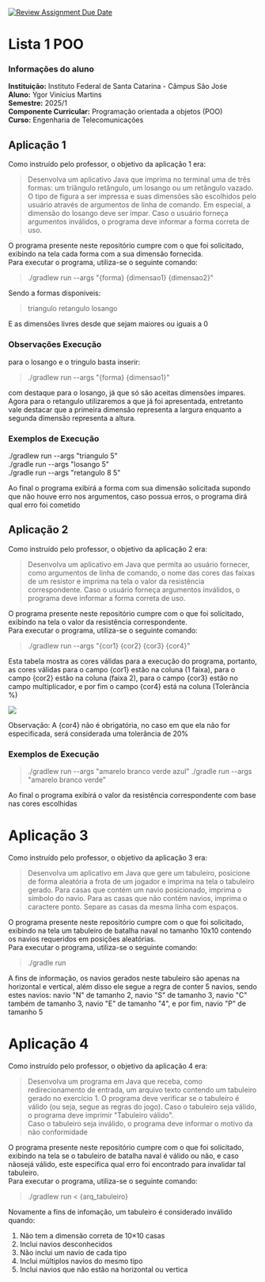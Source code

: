 [![Review Assignment Due Date](https://classroom.github.com/assets/deadline-readme-button-22041afd0340ce965d47ae6ef1cefeee28c7c493a6346c4f15d667ab976d596c.svg)](https://classroom.github.com/a/toeCyvWQ)

# Lista 1 POO 

### Informações do aluno
**Instituição:** Instituto Federal de Santa Catarina - Câmpus São Jośe  
**Aluno:** Ygor Vinicius Martins                                        
**Semestre:** 2025/1    
**Componente Curricular:** Programação orientada a objetos (POO)        
**Curso:** Engenharia de Telecomunicações   

## Aplicação 1

Como instruído pelo professor, o objetivo da aplicação 1 era:

>Desenvolva um aplicativo Java que imprima no terminal uma de três formas: um triângulo retângulo, um
losango ou um retângulo vazado. O tipo de figura a ser impressa e suas dimensões são escolhidos pelo
usuário através de argumentos de linha de comando. Em especial, a dimensão do losango deve ser ímpar.
Caso o usuário forneça argumentos inválidos, o programa deve informar a forma correta de uso.

O programa presente neste repositório cumpre com o que foi solicitado, exibindo na tela cada forma com a sua dimensão
fornecida.     
Para executar o programa, utiliza-se o seguinte comando:   

>./gradlew run --args "{forma} {dimensao1} {dimensao2}"

Sendo a formas disponiveis:

>triangulo retangulo losango

E as dimensões livres desde que sejam maiores ou iguais a 0

### Observações Execução

para o losango e o tringulo basta inserir:

>./gradlew run --args "{forma} {dimensao1}"

com destaque para o losango, já que só são aceitas dimensões ímpares.            
Agora para o retangulo utilizaremos a que já foi apresentada, entretanto vale destacar
que a primeira dimensão representa a largura enquanto a segunda dimensão representa a altura.

### Exemplos de Execução

./gradlew run --args "triangulo 5"   
./gradle run --args "losango 5"   
./gradle run --args "retangulo 8 5"  

Ao final o programa exibirá a forma com sua dimensão solicitada supondo que não
houve erro nos argumentos, caso possua erros, o programa dirá qual erro foi cometido

## Aplicação 2

Como instruído pelo professor, o objetivo da aplicação 2 era:

>Desenvolva um aplicativo em Java que permita ao usuário fornecer, como argumentos de linha de comando,
o nome das cores das faixas de um resistor e imprima na tela o valor da resistência correspondente. Caso
o usuário forneça argumentos inválidos, o programa deve informar a forma correta de uso.

O programa presente neste repositório cumpre com o que foi solicitado, exibindo na tela o valor da resistência
correspondente.     
Para executar o programa, utiliza-se o seguinte comando:   

>./gradlew run --args "{cor1} {cor2} {cor3} {cor4}"

Esta tabela mostra as cores válidas para a execução do programa, portanto, as cores válidas
para o campo {cor1} estão na coluna (1 faixa), para o campo {cor2} estão na coluna (faixa 2),
para o campo {cor3} estão no campo multiplicador, e por fim o campo {cor4} está na coluna (Tolerância %)

![](https://p1-kimg.kwai.net/kimg/EKzM1y8qmgEKAnMzEg1waG90by1vdmVyc2VhGoQBdXBpYy8yMDIzLzA3LzA5LzE4L0JNakF5TXpBM01Ea3hPRFExTlRkZk1UVXdNREF3TVRnNU5Ea3dPREF4WHpFMU1ERXdNelF4TXpVeE1EUTVObDh5WHpNPV9vZmZuX0JhZmY3OWMyYmU5ZjkyMGI4N2Q3M2RjMDQ1ZGQyY2FlYy53ZWJw.webp)

Observação: A {cor4} não é obrigatória, no caso em que ela não for especificada, será considerada uma tolerância de 20%

### Exemplos de Execução

>./gradlew run --args "amarelo branco verde azul"
>./gradle run --args "amarelo branco verde"

Ao final o programa exibirá o valor da resistência correspondente com base nas cores escolhidas

# Aplicação 3

Como instruído pelo professor, o objetivo da aplicação 3 era:

>Desenvolva um aplicativo em Java que gere um tabuleiro, posicione de forma aleatória a frota de um
jogador e imprima na tela o tabuleiro gerado. Para casas que contém um navio posicionado, imprima o
símbolo do navio. Para as casas que não contém navios, imprima o caractere ponto. Separe as casas da
mesma linha com espaços.

O programa presente neste repositório cumpre com o que foi solicitado, exibindo na tela um tabuleiro de batalha naval no tamanho 10x10
contendo os navios requeridos em posições aleatórias.     
Para executar o programa, utiliza-se o seguinte comando:   

>./gradle run

A fins de informação, os navios gerados neste tabuleiro são apenas na horizontal e vertical, além disso ele segue a regra de conter 5 navios,
sendo estes navios: navio "N" de tamanho 2, navio "S" de tamanho 3, navio "C" também de tamanho 3, navio "E" de tamanho "4", e por fim,
navio "P" de tamanho 5

# Aplicação 4

Como instruído pelo professor, o objetivo da aplicação 4 era:

> Desenvolva um programa em Java que receba, como redirecionamento de entrada, um arquivo texto
contendo um tabuleiro gerado no exercício 1. O programa deve verificar se o tabuleiro é válido (ou seja,
segue as regras do jogo). Caso o tabuleiro seja válido, o programa deve imprimir "Tabuleiro válido".      
> Caso o tabuleiro seja inválido, o programa deve informar o motivo da não conformidade

O programa presente neste repositório cumpre com o que foi solicitado, exibindo na tela se o tabuleiro de batalha naval é válido ou não,
e caso nãosejá válido, este especifica qual erro foi encontrado para invalidar tal tabuleiro.                  
Para executar o programa, utiliza-se o seguinte comando:

>./gradlew run < {arq_tabuleiro}

Novamente a fins de infomação, um tabuleiro é considerado inválido quando:
1. Não tem a dimensão correta de 10×10 casas
2. Inclui navios desconhecidos
3. Não inclui um navio de cada tipo
4. Inclui múltiplos navios do mesmo tipo
5. Inclui navios que não estão na horizontal ou vertica